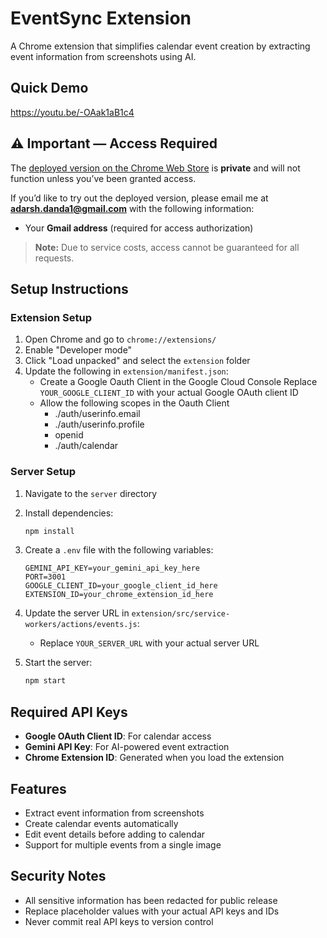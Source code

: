 # EventSync Extension

A Chrome extension that simplifies calendar event creation by extracting event information from screenshots using AI.

## Quick Demo
https://youtu.be/-OAak1aB1c4

## ⚠️ Important — Access Required

The [deployed version on the Chrome Web Store](https://chromewebstore.google.com/detail/eventsync/chnofleapjabgiindnncfkifjllceikl) is **private** and will not function unless you’ve been granted access.

If you’d like to try out the deployed version, please email me at **adarsh.danda1@gmail.com** with the following information:

- Your **Gmail address** (required for access authorization)

> **Note:** Due to service costs, access cannot be guaranteed for all requests.
## Setup Instructions

### Extension Setup

1. Open Chrome and go to `chrome://extensions/`
2. Enable "Developer mode"
3. Click "Load unpacked" and select the `extension` folder
4. Update the following in `extension/manifest.json`:
   - Create a Google Oauth Client in the Google Cloud Console Replace `YOUR_GOOGLE_CLIENT_ID` with your actual Google OAuth client ID
   - Allow the following scopes in the Oauth Client
      - ./auth/userinfo.email
      - ./auth/userinfo.profile
      - openid
      - ./auth/calendar

### Server Setup

1. Navigate to the `server` directory
2. Install dependencies:
   ```bash
   npm install
   ```
3. Create a `.env` file with the following variables:
   ```
   GEMINI_API_KEY=your_gemini_api_key_here
   PORT=3001
   GOOGLE_CLIENT_ID=your_google_client_id_here
   EXTENSION_ID=your_chrome_extension_id_here
   ```
4. Update the server URL in `extension/src/service-workers/actions/events.js`:
   - Replace `YOUR_SERVER_URL` with your actual server URL

5. Start the server:
   ```bash
   npm start
   ```

## Required API Keys

- **Google OAuth Client ID**: For calendar access
- **Gemini API Key**: For AI-powered event extraction
- **Chrome Extension ID**: Generated when you load the extension

## Features

- Extract event information from screenshots
- Create calendar events automatically
- Edit event details before adding to calendar
- Support for multiple events from a single image

## Security Notes

- All sensitive information has been redacted for public release
- Replace placeholder values with your actual API keys and IDs
- Never commit real API keys to version control


